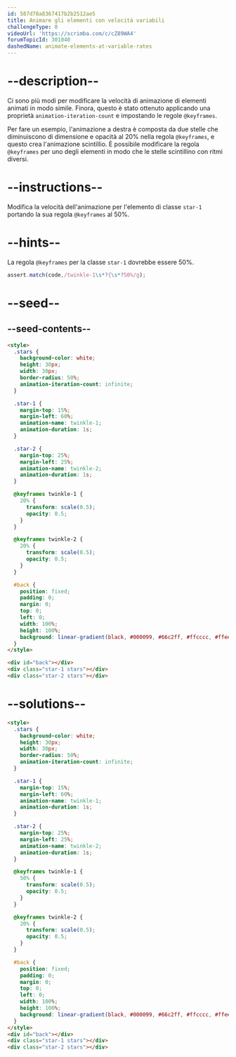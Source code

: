 ```yaml
---
id: 587d78a8367417b2b2512ae5
title: Animare gli elementi con velocità variabili
challengeType: 0
videoUrl: 'https://scrimba.com/c/cZ89WA4'
forumTopicId: 301040
dashedName: animate-elements-at-variable-rates
---
```


# --description--

Ci sono più modi per modificare la velocità di animazione di elementi animati in modo simile. Finora, questo è stato ottenuto applicando una proprietà `animation-iteration-count` e impostando le regole `@keyframes`.

Per fare un esempio, l'animazione a destra è composta da due stelle che diminuiscono di dimensione e opacità al 20% nella regola `@keyframes`, e questo crea l'animazione scintillio. È possibile modificare la regola `@keyframes` per uno degli elementi in modo che le stelle scintillino con ritmi diversi.

# --instructions--

Modifica la velocità dell'animazione per l'elemento di classe `star-1` portando la sua regola `@keyframes` al 50%.

# --hints--

La regola `@keyframes` per la classe `star-1` dovrebbe essere 50%.

```js
assert.match(code,/twinkle-1\s*?{\s*?50%/g);
```

# --seed--

## --seed-contents--

```html
<style>
  .stars {
    background-color: white;
    height: 30px;
    width: 30px;
    border-radius: 50%;
    animation-iteration-count: infinite;
  }

  .star-1 {
    margin-top: 15%;
    margin-left: 60%;
    animation-name: twinkle-1;
    animation-duration: 1s;
  }

  .star-2 {
    margin-top: 25%;
    margin-left: 25%;
    animation-name: twinkle-2;
    animation-duration: 1s;
  }

  @keyframes twinkle-1 {
    20% {
      transform: scale(0.5);
      opacity: 0.5;
    }
  }

  @keyframes twinkle-2 {
    20% {
      transform: scale(0.5);
      opacity: 0.5;
    }
  }

  #back {
    position: fixed;
    padding: 0;
    margin: 0;
    top: 0;
    left: 0;
    width: 100%;
    height: 100%;
    background: linear-gradient(black, #000099, #66c2ff, #ffcccc, #ffeee6);
  }
</style>

<div id="back"></div>
<div class="star-1 stars"></div>
<div class="star-2 stars"></div>
```

# --solutions--

```html
<style>
  .stars {
    background-color: white;
    height: 30px;
    width: 30px;
    border-radius: 50%;
    animation-iteration-count: infinite;
  }

  .star-1 {
    margin-top: 15%;
    margin-left: 60%;
    animation-name: twinkle-1;
    animation-duration: 1s;
  }

  .star-2 {
    margin-top: 25%;
    margin-left: 25%;
    animation-name: twinkle-2;
    animation-duration: 1s;
  }

  @keyframes twinkle-1 {
    50% {
      transform: scale(0.5);
      opacity: 0.5;
    }
  }

  @keyframes twinkle-2 {
    20% {
      transform: scale(0.5);
      opacity: 0.5;
    }
  }

  #back {
    position: fixed;
    padding: 0;
    margin: 0;
    top: 0;
    left: 0;
    width: 100%;
    height: 100%;
    background: linear-gradient(black, #000099, #66c2ff, #ffcccc, #ffeee6);
  }
</style>
<div id="back"></div>
<div class="star-1 stars"></div>
<div class="star-2 stars"></div>
```

